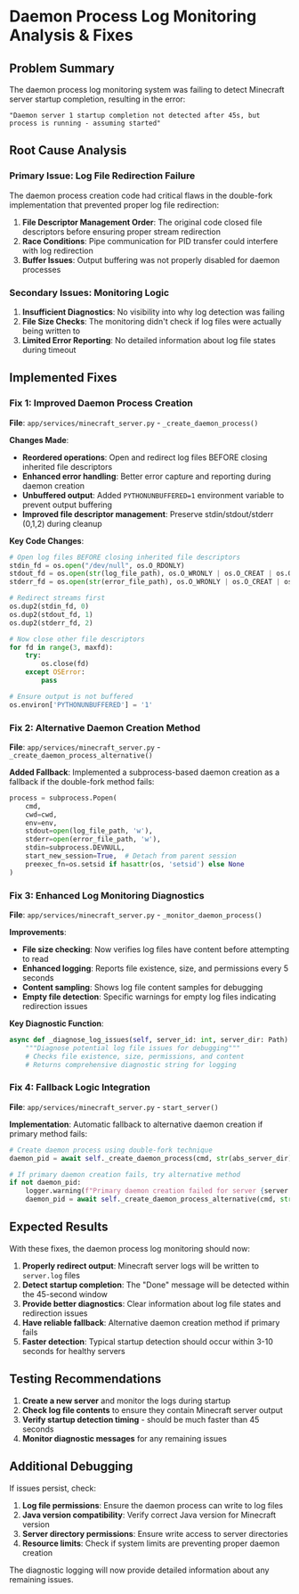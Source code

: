 # Daemon Process Log Monitoring Analysis & Fixes

## Problem Summary

The daemon process log monitoring system was failing to detect Minecraft server startup completion, resulting in the error:
```
"Daemon server 1 startup completion not detected after 45s, but process is running - assuming started"
```

## Root Cause Analysis

### Primary Issue: Log File Redirection Failure
The daemon process creation code had critical flaws in the double-fork implementation that prevented proper log file redirection:

1. **File Descriptor Management Order**: The original code closed file descriptors before ensuring proper stream redirection
2. **Race Conditions**: Pipe communication for PID transfer could interfere with log redirection
3. **Buffer Issues**: Output buffering was not properly disabled for daemon processes

### Secondary Issues: Monitoring Logic
1. **Insufficient Diagnostics**: No visibility into why log detection was failing
2. **File Size Checks**: The monitoring didn't check if log files were actually being written to
3. **Limited Error Reporting**: No detailed information about log file states during timeout

## Implemented Fixes

### Fix 1: Improved Daemon Process Creation

**File**: `app/services/minecraft_server.py` - `_create_daemon_process()`

**Changes Made**:
- **Reordered operations**: Open and redirect log files BEFORE closing inherited file descriptors
- **Enhanced error handling**: Better error capture and reporting during daemon creation
- **Unbuffered output**: Added `PYTHONUNBUFFERED=1` environment variable to prevent output buffering
- **Improved file descriptor management**: Preserve stdin/stdout/stderr (0,1,2) during cleanup

**Key Code Changes**:
```python
# Open log files BEFORE closing inherited file descriptors
stdin_fd = os.open("/dev/null", os.O_RDONLY)
stdout_fd = os.open(str(log_file_path), os.O_WRONLY | os.O_CREAT | os.O_APPEND, 0o644)
stderr_fd = os.open(str(error_file_path), os.O_WRONLY | os.O_CREAT | os.O_APPEND, 0o644)

# Redirect streams first
os.dup2(stdin_fd, 0)
os.dup2(stdout_fd, 1) 
os.dup2(stderr_fd, 2)

# Now close other file descriptors
for fd in range(3, maxfd):
    try:
        os.close(fd)
    except OSError:
        pass

# Ensure output is not buffered
os.environ['PYTHONUNBUFFERED'] = '1'
```

### Fix 2: Alternative Daemon Creation Method

**File**: `app/services/minecraft_server.py` - `_create_daemon_process_alternative()`

**Added Fallback**: Implemented a subprocess-based daemon creation as a fallback if the double-fork method fails:

```python
process = subprocess.Popen(
    cmd,
    cwd=cwd,
    env=env,
    stdout=open(log_file_path, 'w'),
    stderr=open(error_file_path, 'w'),
    stdin=subprocess.DEVNULL,
    start_new_session=True,  # Detach from parent session
    preexec_fn=os.setsid if hasattr(os, 'setsid') else None
)
```

### Fix 3: Enhanced Log Monitoring Diagnostics

**File**: `app/services/minecraft_server.py` - `_monitor_daemon_process()`

**Improvements**:
- **File size checking**: Now verifies log files have content before attempting to read
- **Enhanced logging**: Reports file existence, size, and permissions every 5 seconds
- **Content sampling**: Shows log file content samples for debugging
- **Empty file detection**: Specific warnings for empty log files indicating redirection issues

**Key Diagnostic Function**:
```python
async def _diagnose_log_issues(self, server_id: int, server_dir: Path) -> str:
    """Diagnose potential log file issues for debugging"""
    # Checks file existence, size, permissions, and content
    # Returns comprehensive diagnostic string for logging
```

### Fix 4: Fallback Logic Integration

**File**: `app/services/minecraft_server.py` - `start_server()`

**Implementation**: Automatic fallback to alternative daemon creation if primary method fails:

```python
# Create daemon process using double-fork technique
daemon_pid = await self._create_daemon_process(cmd, str(abs_server_dir), env, server.id)

# If primary daemon creation fails, try alternative method
if not daemon_pid:
    logger.warning(f"Primary daemon creation failed for server {server.id}, trying alternative method")
    daemon_pid = await self._create_daemon_process_alternative(cmd, str(abs_server_dir), env, server.id)
```

## Expected Results

With these fixes, the daemon process log monitoring should now:

1. **Properly redirect output**: Minecraft server logs will be written to `server.log` files
2. **Detect startup completion**: The "Done" message will be detected within the 45-second window
3. **Provide better diagnostics**: Clear information about log file states and redirection issues
4. **Have reliable fallback**: Alternative daemon creation method if primary fails
5. **Faster detection**: Typical startup detection should occur within 3-10 seconds for healthy servers

## Testing Recommendations

1. **Create a new server** and monitor the logs during startup
2. **Check log file contents** to ensure they contain Minecraft server output
3. **Verify startup detection timing** - should be much faster than 45 seconds
4. **Monitor diagnostic messages** for any remaining issues

## Additional Debugging

If issues persist, check:

1. **Log file permissions**: Ensure the daemon process can write to log files
2. **Java version compatibility**: Verify correct Java version for Minecraft version
3. **Server directory permissions**: Ensure write access to server directories
4. **Resource limits**: Check if system limits are preventing proper daemon creation

The diagnostic logging will now provide detailed information about any remaining issues.